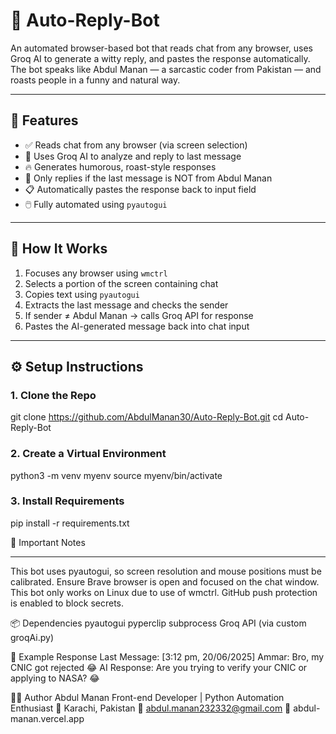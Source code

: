 # 🤖 Auto-Reply-Bot

An automated browser-based bot that reads chat from any browser, uses Groq AI to generate a witty reply, and pastes the response automatically. The bot speaks like Abdul Manan — a sarcastic coder from Pakistan — and roasts people in a funny and natural way.

---

## 🚀 Features

- ✅ Reads chat from any browser (via screen selection)
- 🤖 Uses Groq AI to analyze and reply to last message
- 🔥 Generates humorous, roast-style responses
- 🧠 Only replies if the last message is NOT from Abdul Manan
- 📋 Automatically pastes the response back to input field
- 🖱️ Fully automated using `pyautogui`

---

## 🧠 How It Works

1. Focuses any browser using `wmctrl`
2. Selects a portion of the screen containing chat
3. Copies text using `pyautogui`
4. Extracts the last message and checks the sender
5. If sender ≠ Abdul Manan → calls Groq API for response
6. Pastes the AI-generated message back into chat input

---

## ⚙️ Setup Instructions

### 1. Clone the Repo
git clone https://github.com/AbdulManan30/Auto-Reply-Bot.git
cd Auto-Reply-Bot

### 2. Create a Virtual Environment
python3 -m venv myenv
source myenv/bin/activate

### 3. Install Requirements
pip install -r requirements.txt

🔐 Important Notes
<hr/>
This bot uses pyautogui, so screen resolution and mouse positions must be calibrated.
Ensure Brave browser is open and focused on the chat window.
This bot only works on Linux due to use of wmctrl.
GitHub push protection is enabled to block secrets.

📦 Dependencies
pyautogui
pyperclip
subprocess
Groq API (via custom groqAi.py)

🧪 Example Response
Last Message: [3:12 pm, 20/06/2025] Ammar: Bro, my CNIC got rejected 😂
AI Response: Are you trying to verify your CNIC or applying to NASA? 😂

🙋‍♂️ Author
Abdul Manan
Front-end Developer | Python Automation Enthusiast
📍 Karachi, Pakistan
📧 abdul.manan232332@gmail.com
🔗 abdul-manan.vercel.app


